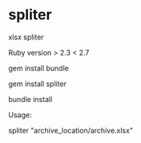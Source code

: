 # spliter
xlsx spliter


Ruby version  > 2.3 
              < 2.7
              
gem install bundle

gem install spliter

bundle install



Usage:


spliter "archive_location/archive.xlsx"
